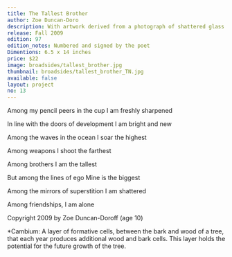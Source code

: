 ```yaml
---
title: The Tallest Brother
author: Zoe Duncan-Doro
description: With artwork derived from a photograph of shattered glass. The type is handset Gill Sans with display type Donatello which is printed from a polymer plate. The types and image were printed using a Vandercook 219 proofing press. This is the third in the Cambium* Broadside Series which honors the work of young writers and acknowledges the fresh insights of growing minds.
release: Fall 2009
edition: 97
edition_notes: Numbered and signed by the poet
Dimentions: 6.5 x 14 inches
price: $22
image: broadsides/tallest_brother.jpg
thumbnail: broadsides/tallest_brother_TN.jpg
available: false
layout: project
no: 13
---
```


Among my pencil peers in the cup
I am freshly sharpened

In line with the doors of development
I am bright and new

Among the waves in the ocean
I soar the highest

Among weapons
I shoot the farthest

Among brothers
I am the tallest

But among the lines of ego
Mine is the biggest

Among the mirrors of superstition
I am shattered

Among friendships, I am alone


Copyright 2009 by Zoe Duncan-Doroff (age 10)


*Cambium: A layer of formative cells, between the bark and wood of a tree, that each year produces additional wood and bark cells. This layer holds the potential for the future growth of the tree.